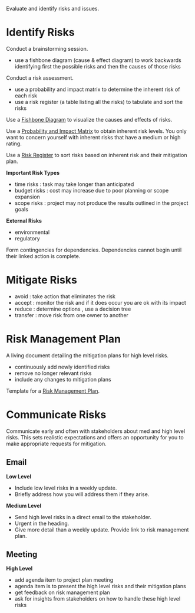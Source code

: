 Evaluate and identify risks and issues.

# Identify Risks

Conduct a brainstorming session.
- use a fishbone diagram (cause & effect diagram) to work backwards identifying first the possible risks and then the causes of those risks

Conduct a risk assessment.
- use a probability and impact matrix to determine the inherent risk of each risk
- use a risk register (a table listing all the risks) to tabulate and sort the risks

Use a [Fishbone Diagram](Fishbone%20Diagram.md) to visualize the causes and effects of risks.

Use a [Probability and Impact Matrix](Probability%20and%20Impact%20Matrix.md) to obtain inherent risk levels. You only want to concern yourself with inherent risks that have a medium or high rating.

Use a [Risk Register](Risk%20Register.md) to sort risks based on inherent risk and their mitigation plan.

**Important Risk Types**

- time risks : task may take longer than anticipated
- budget risks : cost may increase due to poor planning or scope expansion
- scope risks : project may not produce the results outlined in the project goals

**External Risks**

- environmental
- regulatory

Form contingencies for dependencies. Dependencies cannot begin until their linked action is complete.

# Mitigate Risks

- avoid : take action that eliminates the risk
- accept : monitor the risk and if it does occur you are ok with its impact
- reduce : determine options , use a decision tree
- transfer : move risk from one owner to another

# Risk Management Plan

A living document detailing the mitigation plans for high level risks.

- continuously add newly identified risks
- remove no longer relevant risks
- include any changes to mitigation plans

Template for a [Risk Management Plan](Risk%20Management%20Plan.md).

# Communicate Risks

Communicate early and often with stakeholders about med and high level risks.
This sets realistic expectations and offers an opportunity for you to make appropriate requests for mitigation.

## Email

**Low Level**

- Include low level risks in a weekly update.
- Briefly address how you will address them if they arise.

**Medium Level**

- Send high level risks in a direct email to the stakeholder.
- Urgent in the heading.
- Give more detail than a weekly update. Provide link to risk management plan.

## Meeting

**High Level**

- add agenda item to project plan meeting 
- agenda item is to present the high level risks and their mitigation plans
- get feedback on risk management plan
- ask for insights from stakeholders on how to handle these high level risks

